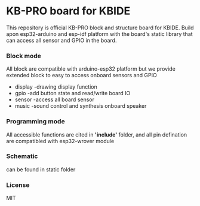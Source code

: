 # KB-PRO board for KBIDE
This repository is official KB-PRO block and structure board for KBIDE. Build apon esp32-arduino and esp-idf platform with the board's static library that can access all sensor and GPIO in the board.
### Block mode
All block are compatible with arduino-esp32 platform but we provide extended block to easy to access onboard sensors and GPIO
- display -drawing display function
- gpio -add button state and read/write board IO
- sensor -access all board sensor
- music -sound control and synthesis onboard speaker

### Programming mode
All accessible functions are cited in **'include'**  folder, and all pin defination are compatibled with esp32-wrover module

### Schematic 
can be found in static folder

### License
MIT

